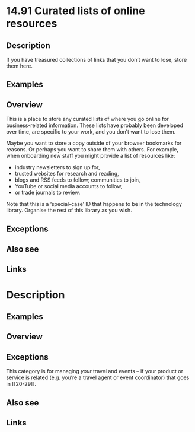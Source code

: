 # 14.91 Curated lists of online resources

## Description

If you have treasured collections of links that you don’t want to lose, store them here.

## Examples

## Overview

This is a place to store any curated lists of where you go online for business-related information. These lists have probably been developed over time, are specific to your work, and you don’t want to lose them.

Maybe you want to store a copy outside of your browser bookmarks for reasons. Or perhaps you want to share them with others. For example, when onboarding new staff you might provide a list of resources like:

- industry newsletters to sign up for,
- trusted websites for research and reading,
- blogs and RSS feeds to follow; communities to join,
- YouTube or social media accounts to follow,
- or trade journals to review.

Note that this is a ‘special-case’ ID that happens to be in the technology library. Organise the rest of this library as you wish.

## Exceptions

## Also see


## Links

# Description

## Examples

## Overview

## Exceptions

This category is for managing _your_ travel and events – if your product or service is related (e.g. you’re a travel agent or event coordinator) that goes in [[20-29]].

## Also see


## Links
